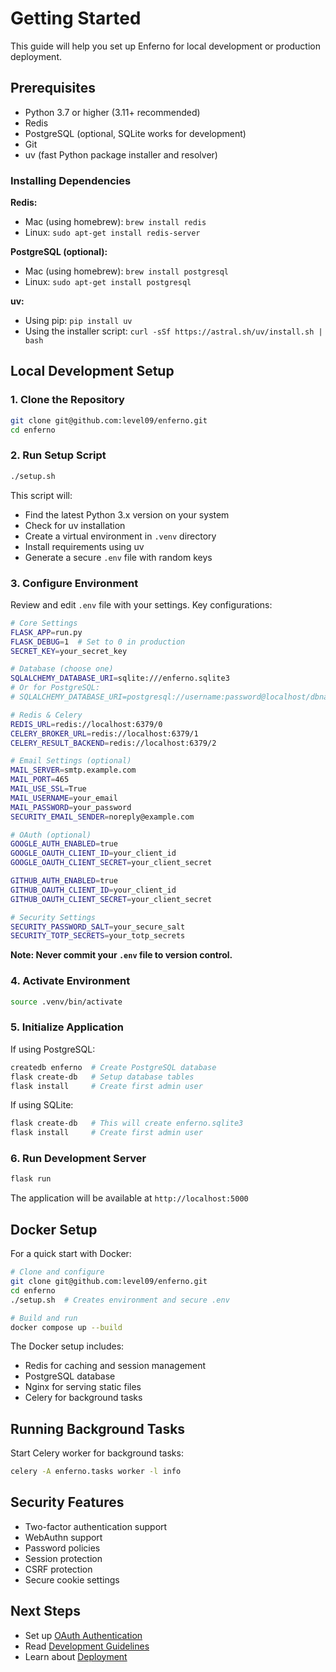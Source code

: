 # Getting Started

This guide will help you set up Enferno for local development or production deployment.

## Prerequisites

- Python 3.7 or higher (3.11+ recommended)
- Redis
- PostgreSQL (optional, SQLite works for development)
- Git
- uv (fast Python package installer and resolver)

### Installing Dependencies

**Redis:**

- Mac (using homebrew): `brew install redis`
- Linux: `sudo apt-get install redis-server`

**PostgreSQL (optional):**

- Mac (using homebrew): `brew install postgresql`
- Linux: `sudo apt-get install postgresql`

**uv:**

- Using pip: `pip install uv`
- Using the installer script: `curl -sSf https://astral.sh/uv/install.sh | bash`

## Local Development Setup

### 1. Clone the Repository

```bash
git clone git@github.com:level09/enferno.git
cd enferno
```

### 2. Run Setup Script

```bash
./setup.sh
```

This script will:
- Find the latest Python 3.x version on your system
- Check for uv installation
- Create a virtual environment in `.venv` directory
- Install requirements using uv
- Generate a secure `.env` file with random keys

### 3. Configure Environment

Review and edit `.env` file with your settings. Key configurations:

```bash
# Core Settings
FLASK_APP=run.py
FLASK_DEBUG=1  # Set to 0 in production
SECRET_KEY=your_secret_key

# Database (choose one)
SQLALCHEMY_DATABASE_URI=sqlite:///enferno.sqlite3
# Or for PostgreSQL:
# SQLALCHEMY_DATABASE_URI=postgresql://username:password@localhost/dbname

# Redis & Celery
REDIS_URL=redis://localhost:6379/0
CELERY_BROKER_URL=redis://localhost:6379/1
CELERY_RESULT_BACKEND=redis://localhost:6379/2

# Email Settings (optional)
MAIL_SERVER=smtp.example.com
MAIL_PORT=465
MAIL_USE_SSL=True
MAIL_USERNAME=your_email
MAIL_PASSWORD=your_password
SECURITY_EMAIL_SENDER=noreply@example.com

# OAuth (optional)
GOOGLE_AUTH_ENABLED=true
GOOGLE_OAUTH_CLIENT_ID=your_client_id
GOOGLE_OAUTH_CLIENT_SECRET=your_client_secret

GITHUB_AUTH_ENABLED=true
GITHUB_OAUTH_CLIENT_ID=your_client_id
GITHUB_OAUTH_CLIENT_SECRET=your_client_secret

# Security Settings
SECURITY_PASSWORD_SALT=your_secure_salt
SECURITY_TOTP_SECRETS=your_totp_secrets
```

**Note: Never commit your `.env` file to version control.**

### 4. Activate Environment

```bash
source .venv/bin/activate
```

### 5. Initialize Application

If using PostgreSQL:
```bash
createdb enferno  # Create PostgreSQL database
flask create-db   # Setup database tables
flask install     # Create first admin user
```

If using SQLite:
```bash
flask create-db   # This will create enferno.sqlite3
flask install     # Create first admin user
```

### 6. Run Development Server

```bash
flask run
```

The application will be available at `http://localhost:5000`

## Docker Setup

For a quick start with Docker:

```bash
# Clone and configure
git clone git@github.com:level09/enferno.git
cd enferno
./setup.sh  # Creates environment and secure .env

# Build and run
docker compose up --build
```

The Docker setup includes:
- Redis for caching and session management
- PostgreSQL database
- Nginx for serving static files
- Celery for background tasks

## Running Background Tasks

Start Celery worker for background tasks:

```bash
celery -A enferno.tasks worker -l info
```

## Security Features

- Two-factor authentication support
- WebAuthn support
- Password policies
- Session protection
- CSRF protection
- Secure cookie settings

## Next Steps

- Set up [OAuth Authentication](authentication.md)
- Read [Development Guidelines](development.md)
- Learn about [Deployment](deployment.md)
